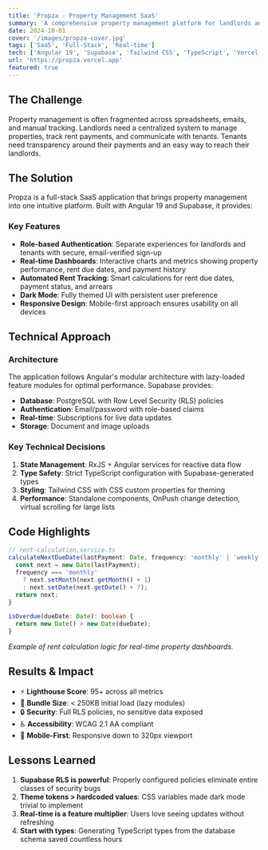 ```yaml
---
title: 'Propza - Property Management SaaS'
summary: 'A comprehensive property management platform for landlords and tenants, built with Angular and Supabase.'
date: 2024-10-01
cover: '/images/propza-cover.jpg'
tags: ['SaaS', 'Full-Stack', 'Real-time']
tech: ['Angular 19', 'Supabase', 'Tailwind CSS', 'TypeScript', 'Vercel']
url: 'https://propza.vercel.app'
featured: true
---
```


## The Challenge

Property management is often fragmented across spreadsheets, emails, and manual tracking. Landlords need a centralized system to manage properties, track rent payments, and communicate with tenants. Tenants need transparency around their payments and an easy way to reach their landlords.

## The Solution

Propza is a full-stack SaaS application that brings property management into one intuitive platform. Built with Angular 19 and Supabase, it provides:

### Key Features

- **Role-based Authentication**: Separate experiences for landlords and tenants with secure, email-verified sign-up
- **Real-time Dashboards**: Interactive charts and metrics showing property performance, rent due dates, and payment history
- **Automated Rent Tracking**: Smart calculations for rent due dates, payment status, and arrears
- **Dark Mode**: Fully themed UI with persistent user preference
- **Responsive Design**: Mobile-first approach ensures usability on all devices

## Technical Approach

### Architecture

The application follows Angular's modular architecture with lazy-loaded feature modules for optimal performance. Supabase provides:

- **Database**: PostgreSQL with Row Level Security (RLS) policies
- **Authentication**: Email/password with role-based claims
- **Real-time**: Subscriptions for live data updates
- **Storage**: Document and image uploads

### Key Technical Decisions

1. **State Management**: RxJS + Angular services for reactive data flow
2. **Type Safety**: Strict TypeScript configuration with Supabase-generated types
3. **Styling**: Tailwind CSS with CSS custom properties for theming
4. **Performance**: Standalone components, OnPush change detection, virtual scrolling for large lists

## Code Highlights

```typescript
// rent-calculation.service.ts
calculateNextDueDate(lastPayment: Date, frequency: 'monthly' | 'weekly'): Date {
  const next = new Date(lastPayment);
  frequency === 'monthly'
    ? next.setMonth(next.getMonth() + 1)
    : next.setDate(next.getDate() + 7);
  return next;
}

isOverdue(dueDate: Date): boolean {
  return new Date() > new Date(dueDate);
}
```

*Example of rent calculation logic for real-time property dashboards.*

## Results & Impact

- ⚡ **Lighthouse Score**: 95+ across all metrics
- 🎯 **Bundle Size**: < 250KB initial load (lazy modules)
- 🔒 **Security**: Full RLS policies, no sensitive data exposed
- ♿ **Accessibility**: WCAG 2.1 AA compliant
- 📱 **Mobile-First**: Responsive down to 320px viewport

## Lessons Learned

1. **Supabase RLS is powerful**: Properly configured policies eliminate entire classes of security bugs
2. **Theme tokens > hardcoded values**: CSS variables made dark mode trivial to implement
3. **Real-time is a feature multiplier**: Users love seeing updates without refreshing
4. **Start with types**: Generating TypeScript types from the database schema saved countless hours

